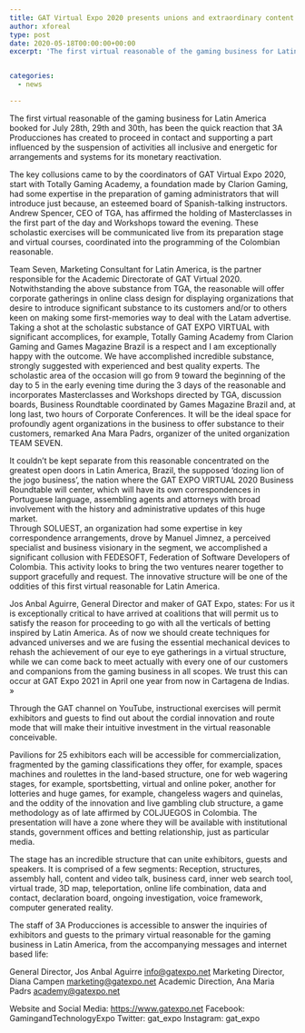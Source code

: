 ```yaml
---
title: GAT Virtual Expo 2020 presents unions and extraordinary content
author: xforeal 
type: post
date: 2020-05-18T00:00:00+00:00
excerpt: 'The first virtual reasonable of the gaming business for Latin America planned for July 28th, 29th and 30th, has been the fast reaction that 3A Producciones has created to proceed in contact and supporting a segment influenced by the suspension of tasks universally and energetic for arrangements and methodologies for its financial reactivation '


categories:
  - news

---
```

The first virtual reasonable of the gaming business for Latin America booked for July 28th, 29th and 30th, has been the quick reaction that 3A Producciones has created to proceed in contact and supporting a part influenced by the suspension of activities all inclusive and energetic for arrangements and systems for its monetary reactivation. 

The key collusions came to by the coordinators of GAT Virtual Expo 2020, start with Totally Gaming Academy, a foundation made by Clarion Gaming, had some expertise in the preparation of gaming administrators that will introduce just because, an esteemed board of Spanish-talking instructors. Andrew Spencer, CEO of TGA, has affirmed the holding of Masterclasses in the first part of the day and Workshops toward the evening. These scholastic exercises will be communicated live from its preparation stage and virtual courses, coordinated into the programming of the Colombian reasonable. 

Team Seven, Marketing Consultant for Latin America, is the partner responsible for the Academic Directorate of GAT Virtual 2020. Notwithstanding the above substance from TGA, the reasonable will offer corporate gatherings in online class design for displaying organizations that desire to introduce significant substance to its customers and/or to others keen on making some first-memories way to deal with the Latam advertise. Taking a shot at the scholastic substance of GAT EXPO VIRTUAL with significant accomplices, for example, Totally Gaming Academy from Clarion Gaming and Games Magazine Brazil is a respect and I am exceptionally happy with the outcome. We have accomplished incredible substance, strongly suggested with experienced and best quality experts. The scholastic area of the occasion will go from 9 toward the beginning of the day to 5 in the early evening time during the 3 days of the reasonable and incorporates Masterclasses and Workshops directed by TGA, discussion boards, Business Roundtable coordinated by Games Magazine Brazil and, at long last, two hours of Corporate Conferences. It will be the ideal space for profoundly agent organizations in the business to offer substance to their customers, remarked Ana Mara Padrs, organizer of the united organization TEAM SEVEN. 

It couldn&#8217;t be kept separate from this reasonable concentrated on the greatest open doors in Latin America, Brazil, the supposed &#8216;dozing lion of the jogo business&#8217;, the nation where the GAT EXPO VIRTUAL 2020 Business Roundtable will center, which will have its own correspondences in Portuguese language, assembling agents and attorneys with broad involvement with the history and administrative updates of this huge market.  
Through SOLUEST, an organization had some expertise in key correspondence arrangements, drove by Manuel Jimnez, a perceived specialist and business visionary in the segment, we accomplished a significant collusion with FEDESOFT, Federation of Software Developers of Colombia. This activity looks to bring the two ventures nearer together to support gracefully and request. The innovative structure will be one of the oddities of this first virtual reasonable for Latin America. 

Jos Anbal Aguirre, General Director and maker of GAT Expo, states: For us it is exceptionally critical to have arrived at coalitions that will permit us to satisfy the reason for proceeding to go with all the verticals of betting inspired by Latin America. As of now we should create techniques for advanced universes and we are fusing the essential mechanical devices to rehash the achievement of our eye to eye gatherings in a virtual structure, while we can come back to meet actually with every one of our customers and companions from the gaming business in all scopes. We trust this can occur at GAT Expo 2021 in April one year from now in Cartagena de Indias. &#187; 

Through the GAT channel on YouTube, instructional exercises will permit exhibitors and guests to find out about the cordial innovation and route mode that will make their intuitive investment in the virtual reasonable conceivable. 

Pavilions for 25 exhibitors each will be accessible for commercialization, fragmented by the gaming classifications they offer, for example, spaces machines and roulettes in the land-based structure, one for web wagering stages, for example, sportsbetting, virtual and online poker, another for lotteries and huge games, for example, changeless wagers and quinelas, and the oddity of the innovation and live gambling club structure, a game methodology as of late affirmed by COLJUEGOS in Colombia. The presentation will have a zone where they will be available with institutional stands, government offices and betting relationship, just as particular media. 

The stage has an incredible structure that can unite exhibitors, guests and speakers. It is comprised of a few segments: Reception, structures, assembly hall, content and video talk, business card, inner web search tool, virtual trade, 3D map, teleportation, online life combination, data and contact, declaration board, ongoing investigation, voice framework, computer generated reality. 

The staff of 3A Producciones is accessible to answer the inquiries of exhibitors and guests to the primary virtual reasonable for the gaming business in Latin America, from the accompanying messages and internet based life: 

General Director, Jos Anbal Aguirre info@gatexpo.net Marketing Director, Diana Campen marketing@gatexpo.net Academic Direction, Ana Maria Padrs academy@gatexpo.net 

Website and Social Media: https://www.gatexpo.net Facebook: GamingandTechnologyExpo Twitter: gat\_expo Instagram: gat\_expo